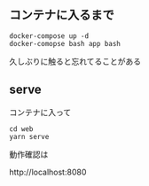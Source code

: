 ## コンテナに入るまで

```
docker-compose up -d
docker-comopse bash app bash
```

久しぶりに触ると忘れてることがある

## serve

コンテナに入って
```
cd web
yarn serve
```

動作確認は  

http://localhost:8080